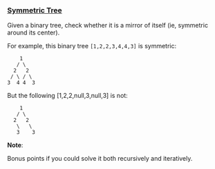 ### [Symmetric Tree](https://leetcode.com/problems/symmetric-tree/)

Given a binary tree, check whether it is a mirror of itself (ie, symmetric around its center).

For example, this binary tree `[1,2,2,3,4,4,3]` is symmetric:

```
    1
   / \
  2   2
 / \ / \
3  4 4  3
```

But the following [1,2,2,null,3,null,3] is not:

```
    1
   / \
  2   2
   \   \
   3    3
```

__Note__:

Bonus points if you could solve it both recursively and iteratively.
